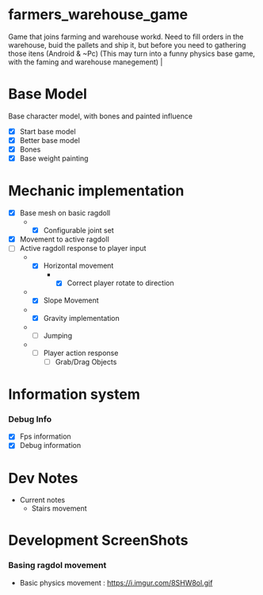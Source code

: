 # farmers_warehouse_game
Game that joins farming and warehouse workd. Need to fill orders in the warehouse, buid the pallets and ship it, but before you need to gathering those itens (Android &amp; ~Pc)
(This may turn into a funny physics base game, with the faming and warehouse manegement)
|
# Base Model
Base character model, with bones and painted influence
* [x] Start base model
* [x] Better base model
* [x] Bones
* [x] Base weight painting

# Mechanic implementation
* [x] Base mesh on basic ragdoll
    - * [x] Configurable joint set
* [x] Movement to active ragdoll
* [ ] Active ragdoll response to player input
	- * [x] Horizontal movement
		- * [x] Correct player rotate to direction
	- * [x] Slope Movement
	- * [x] Gravity implementation
	- * [ ] Jumping
	- * [ ] Player action response
		- [ ] Grab/Drag Objects

# Information system
### Debug Info
* [x] Fps information
* [x] Debug information

# Dev Notes
- Current notes
	- Stairs movement

# Development ScreenShots
### Basing ragdol movement 
* Basic physics movement : https://i.imgur.com/8SHW8ol.gif
